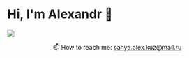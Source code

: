 # Hi, I'm Alexandr 👋

 </a>
   <a href="[https://t.me/joinchat/SpqRPBFo_sM6qm05](https://web-telegram.ru/#@AlexzKuz)">
       <img src="https://img.shields.io/badge/Telegram-2CA5E0?style=for-the-badge&logo=telegram&logoColor=white"/>
   </a>
<p align='center'>
   📫 How to reach me: <a href='mailto:roman.beskrovnyy@gmail.com'>sanya.alex.kuz@mail.ru</a>
</p>
